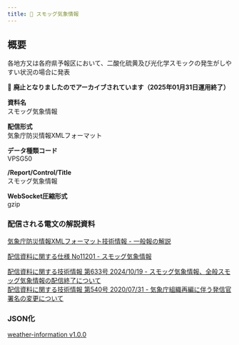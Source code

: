 ```yaml
---
title: 🚫 スモッグ気象情報
---
```


## 概要

各地方又は各府県予報区において、二酸化硫黄及び光化学スモックの発生がしやすい状況の場合に発表

&#x1f6ab; **廃止となりましたのでアーカイブされています（2025年01月31日運用終了）**

**資料名** <br/>
スモッグ気象情報

**配信形式** <br/>
気象庁防災情報XMLフォーマット

**データ種類コード** <br/>
VPSG50

**/Report/Control/Title** <br/>
スモッグ気象情報

**WebSocket圧縮形式** <br/>
gzip

### 配信される電文の解説資料

[気象庁防災情報XMLフォーマット技術情報 - 一般報の解説](https://dmdata.jp/docs/jma/manual/0221-0323_20240216.pdf)

[配信資料に関する仕様 No11201 - スモッグ気象情報](https://www.data.jma.go.jp/suishin/shiyou/pdf/no11201)

[配信資料に関する技術情報 第633号 2024/10/19 - スモッグ気象情報、全般スモッグ気象情報の配信終了について](https://dmdata.jp/docs/jma/technical/633.pdf) <br/>
[配信資料に関する技術情報 第540号 2020/07/31 - 気象庁組織再編に伴う発信官署名の変更について](https://dmdata.jp/docs/jma/technical/540.pdf)

### JSON化

[weather-information v1.0.0](/docs/reference/conversion/json/schema/weather-information.md)
